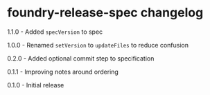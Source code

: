 # foundry-release-spec changelog
1.1.0 - Added `specVersion` to spec

1.0.0 - Renamed `setVersion` to `updateFiles` to reduce confusion

0.2.0 - Added optional commit step to specification

0.1.1 - Improving notes around ordering

0.1.0 - Initial release
